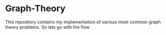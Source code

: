 # Graph-Theory

This repository contains my implementation of various most common graph theory problems. So lets go with the flow
